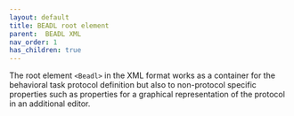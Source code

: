 ```yaml
---
layout: default
title: BEADL root element
parent:  BEADL XML
nav_order: 1
has_children: true
---
```

The root element `<Beadl>` in the XML format works as a container for the behavioral task protocol definition but also to non-protocol specific properties such as properties for a graphical representation of the protocol in an additional editor.